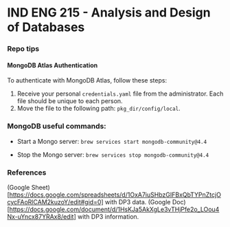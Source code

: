 # IND ENG 215 - Analysis and Design of Databases

### Repo tips

#### MongoDB Atlas Authentication

To authenticate with MongoDB Atlas, follow these steps:

1. Receive your personal `credentials.yaml` file from the administrator. Each file should be unique to each person.
2. Move the file to the following path: `pkg_dir/config/local`.


### MongoDB useful commands:

- Start a Mongo server:
`brew services start mongodb-community@4.4`

- Stop the Mongo server:
`brew services stop mongodb-community@4.4`


### References
(Google Sheet)[https://docs.google.com/spreadsheets/d/1OxA7iuSHbzGIFBxQbTYPnZtcjOcycFAoRlCAM2kuzoY/edit#gid=0] with DP3 data.
(Google Doc)[https://docs.google.com/document/d/1HsKJa5AkXgLe3vTHjPfe2o_LOou4Nx-uYncx87YRAx8/edit] with DP3 information.  


